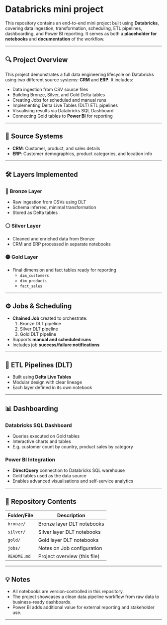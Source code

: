 # Databricks mini project

This repository contains an end-to-end mini project built using **Databricks**, covering data ingestion, transformation, scheduling, ETL pipelines, dashboarding, and Power BI reporting. It serves as both a **placeholder for notebooks** and **documentation** of the workflow.

---

## 🔍 Project Overview

This project demonstrates a full data engineering lifecycle on Databricks using two different source systems: **CRM** and **ERP**. It includes:

- Data ingestion from CSV source files
- Building Bronze, Silver, and Gold Delta tables
- Creating Jobs for scheduled and manual runs
- Implementing Delta Live Tables (DLT) ETL pipelines
- Visualising results via Databricks SQL Dashboard
- Connecting Gold tables to **Power BI** for reporting

---

## 📁 Source Systems

- **CRM**: Customer, product, and sales details
- **ERP**: Customer demographics, product categories, and location info

---

## 🛠️ Layers Implemented

### 🔹 Bronze Layer
- Raw ingestion from CSVs using DLT
- Schema inferred, minimal transformation
- Stored as Delta tables

### ⚪ Silver Layer
- Cleaned and enriched data from Bronze
- CRM and ERP processed in separate notebooks

### 🟡 Gold Layer
- Final dimension and fact tables ready for reporting
  - `dim_customers`
  - `dim_products`
  - `fact_sales`

---

## ⚙️ Jobs & Scheduling

- **Chained Job** created to orchestrate:
  1. Bronze DLT pipeline
  2. Silver DLT pipeline
  3. Gold DLT pipeline
- Supports **manual and scheduled runs**
- Includes job **success/failure notifications**

---

## 🧱 ETL Pipelines (DLT)

- Built using **Delta Live Tables**
- Modular design with clear lineage
- Each layer defined in its own notebook

---

## 📊 Dashboarding

### Databricks SQL Dashboard
- Queries executed on Gold tables
- Interactive charts and tables
- E.g. customer count by country, product sales by category

### Power BI Integration
- **DirectQuery** connection to Databricks SQL warehouse
- Gold tables used as the data source
- Enables advanced visualisations and self-service analytics

---

## 📂 Repository Contents

| Folder/File              | Description                          |
|--------------------------|--------------------------------------|
| `bronze/`                | Bronze layer DLT notebooks           |
| `silver/`                | Silver layer DLT notebooks           |
| `gold/`                  | Gold layer DLT notebooks             |
| `jobs/`                  | Notes on Job configuration           |
| `README.md`              | Project overview (this file)         |

---

## 💡 Notes

- All notebooks are version-controlled in this repository.
- The project showcases a clean data pipeline workflow from raw data to business-ready dashboards.
- Power BI adds additional value for external reporting and stakeholder use.

---
